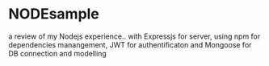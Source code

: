 # NODEsample
a review  of my Nodejs experience.. with Expressjs for server, using npm for dependencies manangement, JWT for authentificaton and Mongoose for DB connection and modelling
